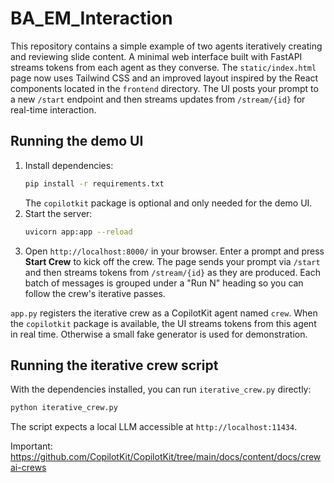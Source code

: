 # BA_EM_Interaction

This repository contains a simple example of two agents iteratively creating and reviewing slide content. A minimal web interface built with FastAPI streams tokens from each agent as they converse.
The `static/index.html` page now uses Tailwind CSS and an improved layout inspired by the React components located in the `frontend` directory. The UI posts your prompt to a new `/start` endpoint and then streams updates from `/stream/{id}` for real-time interaction.

## Running the demo UI

1. Install dependencies:
   ```bash
   pip install -r requirements.txt
   ```
   The `copilotkit` package is optional and only needed for the demo UI.
2. Start the server:
   ```bash
   uvicorn app:app --reload
   ```
3. Open `http://localhost:8000/` in your browser. Enter a prompt and press **Start Crew** to kick off the crew. The page sends your prompt via `/start` and then streams tokens from `/stream/{id}` as they are produced. Each batch of messages is grouped under a "Run N" heading so you can follow the crew's iterative passes.

`app.py` registers the iterative crew as a CopilotKit agent named `crew`. When
the `copilotkit` package is available, the UI streams tokens from this agent in
real time. Otherwise a small fake generator is used for demonstration.

## Running the iterative crew script

With the dependencies installed, you can run `iterative_crew.py` directly:

```bash
python iterative_crew.py
```

The script expects a local LLM accessible at `http://localhost:11434`.


Important: https://github.com/CopilotKit/CopilotKit/tree/main/docs/content/docs/crewai-crews


